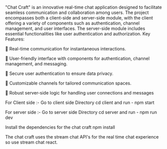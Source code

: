 
"Chat Craft" is an innovative real-time chat application designed to facilitate seamless 
communication and collaboration among users. The project encompasses both a client-side 
and server-side module, with the client offering a variety of components such as 
authentication, channel management, and user interfaces. The server-side module includes 
essential functionalities like user authentication and authorization. 
Key Features: 


 Real-time communication for instantaneous interactions. 


 User-friendly interface with components for authentication, channel management, 
and messaging. 


 Secure user authentication to ensure data privacy. 


 Customizable channels for tailored communication spaces. 


 Robust server-side logic for handling user connections and messages



For Client side :-
    Go to client side Directory cd client and run -
        npm start



For server side :-
    Go to server side Directory cd server and run -
        npm run dev 


Install the dependencies for the chat craft 
    npm install


The chat craft uses the stream chat API's for the real time chat experience so use stream chat react.
